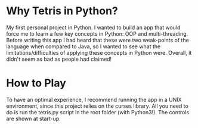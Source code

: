 # Why Tetris in Python?
My first personal project in Python. I wanted to build an app that would force me to learn a few key concepts in Python: OOP and multi-threading. Before writing this app I had heard that these were two weak-points of the language when compared to Java, so I wanted to see what the limitations/difficulties of applying these concepts in Python were. Overall, it didn't seem as bad as people had claimed!

# How to Play
To have an optimal experience, I recommend running the app in a UNIX environment, since this project relies on the curses library.
All you need to do is run the tetris.py script in the root folder (with Python3!). The controls are shown at start-up.
